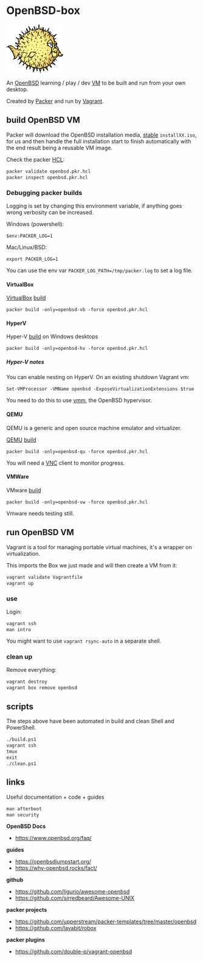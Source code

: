 # OpenBSD-box

![alt text](packer-http/puf150X129.gif "Puffy")

An [OpenBSD](https://www.openbsd.org/) learning / play / dev [VM](https://en.wikipedia.org/wiki/Virtual_machine) to be built and run from your own desktop.

Created by [Packer](https://www.packer.io/) and run by [Vagrant](https://www.vagrantup.com/).

## build OpenBSD VM

Packer will download the OpenBSD installation media, [stable](https://www.openbsd.org/stable.html) `installXX.iso`, for us and then handle the full installation start to finish automatically with the end result being a reusable VM image.

Check the packer [HCL](https://github.com/hashicorp/hcl):

```shell
packer validate openbsd.pkr.hcl
packer inspect openbsd.pkr.hcl
```

### Debugging packer builds

Logging is set by changing this environment variable, if anything goes wrong verbosity can be increased.

Windows (powershell):

```shell
$env:PACKER_LOG=1
```

Mac/Linux/BSD:

```shell
export PACKER_LOG=1
```

You can use the env var `PACKER_LOG_PATH=/tmp/packer.log` to set a log file.

#### VirtualBox

[VirtualBox](https://www.virtualbox.org/) [build](https://www.packer.io/docs/builders/virtualbox)

```shell
packer build -only=openbsd-vb -force openbsd.pkr.hcl
```

#### HyperV

Hyper-V [build](https://www.packer.io/docs/builders/hyperv) on Windows desktops

```shell
packer build -only=openbsd-hv -force openbsd.pkr.hcl
```

##### Hyper-V notes

You can enable nesting on HyperV. On an existing shutdown Vagrant vm:

```shell
Set-VMProcessor -VMName openbsd -ExposeVirtualizationExtensions $true
```

You need to do this to use [vmm](https://www.openbsd.org/faq/faq16.html), the OpenBSD hypervisor.

#### QEMU

QEMU is a generic and open source machine emulator and virtualizer.

[QEMU](https://www.qemu.org/) [build](https://www.packer.io/docs/builders/qemu)

```shell
packer build -only=openbsd-qu -force openbsd.pkr.hcl
```

You will need a [VNC](https://en.wikipedia.org/wiki/Virtual_Network_Computing) client to monitor progress.

#### VMWare

VMware [build](https://www.packer.io/docs/builders/vmware)

```shell
packer build -only=openbsd-vw -force openbsd.pkr.hcl
```

Vmware needs testing still.

## run OpenBSD VM

Vagrant is a tool for managing portable virtual machines, it's a wrapper on virtualization.

This imports the Box we just made and will then create a VM from it:

```shell
vagrant validate Vagrantfile
vagrant up
```

### use

Login:

```shell
vagrant ssh
man intro
```

You might want to use `vagrant rsync-auto` in a separate shell.

### clean up

Remove everything:

```shell
vagrant destroy
vagrant box remove openbsd
```

## scripts

The steps above have been automated in build and clean Shell and PowerShell.

```shell
./build.ps1
vagrant ssh
tmux
exit
./clean.ps1
```

## links

Useful documentation + code + guides

```shell
man afterboot
man security
```

**OpenBSD Docs**
* https://www.openbsd.org/faq/

**guides**
* https://openbsdjumpstart.org/
* https://why-openbsd.rocks/fact/

**github**
* https://github.com/ligurio/awesome-openbsd
* https://github.com/sirredbeard/Awesome-UNIX

**packer projects**
* https://github.com/upperstream/packer-templates/tree/master/openbsd
* https://github.com/lavabit/robox

**packer plugins**
* https://github.com/double-p/vagrant-openbsd